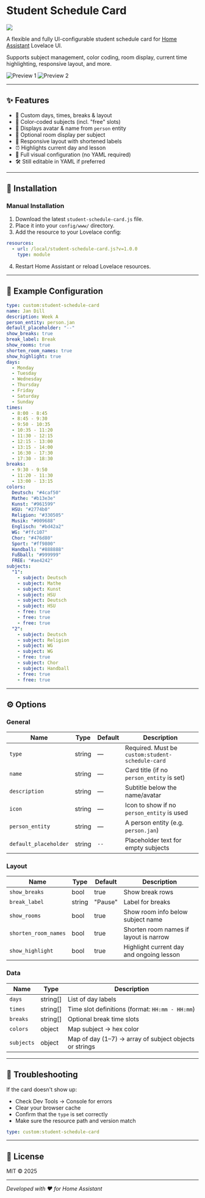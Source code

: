 # Student Schedule Card

[![](https://img.shields.io/badge/Home%20Assistant-Custom%20Card-blue.svg?style=flat-square)](https://www.home-assistant.io/lovelace/)

A flexible and fully UI-configurable student schedule card for [Home Assistant](https://www.home-assistant.io/) Lovelace UI.

Supports subject management, color coding, room display, current time highlighting, responsive layout, and more.

![Preview 1](https://github.com/DomCim/student-schedule-card/blob/main/images/columnWidth1.png)
![Preview 2](https://github.com/DomCim/student-schedule-card/blob/main/images/ColumnWidth2.png)

---

## ✨ Features

- 📅 Custom days, times, breaks & layout
- 🎨 Color-coded subjects (incl. "free" slots)
- 🧑 Displays avatar & name from `person` entity
- 🏫 Optional room display per subject
- 📱 Responsive layout with shortened labels
- ⏰ Highlights current day and lesson
- 🔧 Full visual configuration (no YAML required)
- 🛠️ Still editable in YAML if preferred

---

## 🚀 Installation

### Manual Installation

1. Download the latest `student-schedule-card.js` file.
2. Place it into your `config/www/` directory.
3. Add the resource to your Lovelace config:

```yaml
resources:
  - url: /local/student-schedule-card.js?v=1.0.0
    type: module
```

4. Restart Home Assistant or reload Lovelace resources.

---

## 🧪 Example Configuration

```yaml
type: custom:student-schedule-card
name: Jan Dill
description: Week A
person_entity: person.jan
default_placeholder: "--"
show_breaks: true
break_label: Break
show_rooms: true
shorten_room_names: true
show_highlight: true
days:
  - Monday
  - Tuesday
  - Wednesday
  - Thursday
  - Friday
  - Saturday
  - Sunday
times:
  - 8:00 - 8:45
  - 8:45 - 9:30
  - 9:50 - 10:35
  - 10:35 - 11:20
  - 11:30 - 12:15
  - 12:15 - 13:00
  - 13:15 - 14:00
  - 16:30 - 17:30
  - 17:30 - 18:30
breaks:
  - 9:30 - 9:50
  - 11:20 - 11:30
  - 13:00 - 13:15
colors:
  Deutsch: "#4caf50"
  Mathe: "#b13e3e"
  Kunst: "#961599"
  HSU: "#2774b0"
  Religion: "#330505"
  Musik: "#009688"
  Englisch: "#bd42a2"
  WG: "#ffc107"
  Chor: "#476d80"
  Sport: "#ff9800"
  Handball: "#888888"
  Fußball: "#999999"
  FREE: "#ae4242"
subjects:
  "1":
    - subject: Deutsch
    - subject: Mathe
    - subject: Kunst
    - subject: HSU
    - subject: Deutsch
    - subject: HSU
    - free: true
    - free: true
    - free: true
  "2":
    - subject: Deutsch
    - subject: Religion
    - subject: WG
    - subject: WG
    - free: true
    - subject: Chor
    - subject: Handball
    - free: true
    - free: true
```

---

## ⚙️ Options

### General

| Name                  | Type     | Default | Description                                                  |
|-----------------------|----------|---------|--------------------------------------------------------------|
| `type`                | string   | —       | Required. Must be `custom:student-schedule-card`             |
| `name`                | string   | —       | Card title (if no `person_entity` is set)                    |
| `description`         | string   | —       | Subtitle below the name/avatar                               |
| `icon`                | string   | —       | Icon to show if no `person_entity` is used                   |
| `person_entity`       | string   | —       | A person entity (e.g. `person.jan`)                          |
| `default_placeholder` | string   | `--`    | Placeholder text for empty subjects                          |

### Layout

| Name                  | Type    | Default | Description                                                  |
|-----------------------|---------|---------|--------------------------------------------------------------|
| `show_breaks`         | bool    | true    | Show break rows                                              |
| `break_label`         | string  | "Pause" | Label for breaks                                             |
| `show_rooms`          | bool    | true    | Show room info below subject name                            |
| `shorten_room_names`  | bool    | true    | Shorten room names if layout is narrow                       |
| `show_highlight`      | bool    | true    | Highlight current day and ongoing lesson                     |

### Data

| Name       | Type     | Description                                                  |
|------------|----------|--------------------------------------------------------------|
| `days`     | string[] | List of day labels                                           |
| `times`    | string[] | Time slot definitions (format: `HH:mm - HH:mm`)             |
| `breaks`   | string[] | Optional break time slots                                   |
| `colors`   | object   | Map subject → hex color                                      |
| `subjects` | object   | Map of day (1–7) → array of subject objects or strings       |

---

## 🐞 Troubleshooting

If the card doesn't show up:

- Check Dev Tools → Console for errors
- Clear your browser cache
- Confirm that the `type` is set correctly
- Make sure the resource path and version match

```yaml
type: custom:student-schedule-card
```

---

## 📄 License

MIT © 2025

---

_Developed with ❤️ for Home Assistant_
